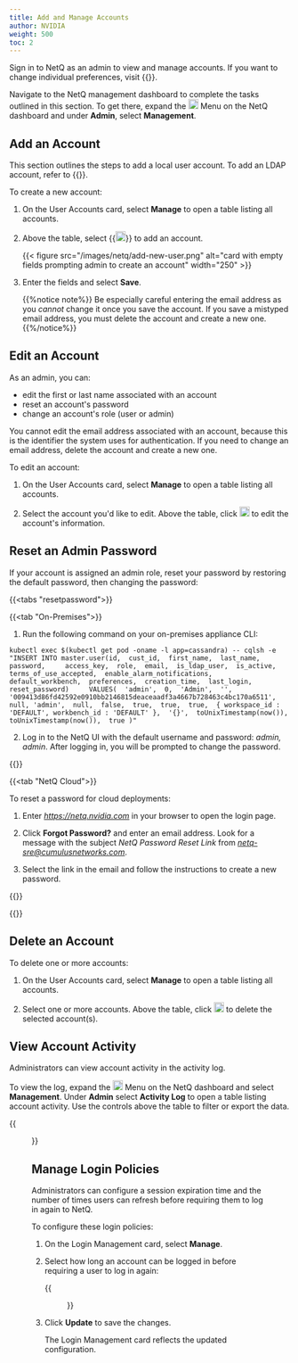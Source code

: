 ```yaml
---
title: Add and Manage Accounts
author: NVIDIA
weight: 500
toc: 2
---
```

Sign in to NetQ as an admin to view and manage accounts. If you want to change individual preferences, visit {{<link title="Set User Preferences" text="Set User Preferences">}}.

Navigate to the NetQ management dashboard to complete the tasks outlined in this section. To get there, expand the <img src="https://icons.cumulusnetworks.com/01-Interface-Essential/03-Menu/navigation-menu.svg" height="18" width="18"/> Menu on the NetQ dashboard and under **Admin**, select **Management**.

## Add an Account

This section outlines the steps to add a local user account. To add an LDAP account, refer to {{<link title="LDAP Authentication" text="LDAP Authentication">}}.

To create a new account:

1. On the User Accounts card, select **Manage** to open a table listing all accounts.

2. Above the table, select {{<img src="https://icons.cumulusnetworks.com/01-Interface-Essential/43-Remove-Add/add-circle.svg" alt="add" height="18" width="18">}} to add an account.

    {{< figure src="/images/netq/add-new-user.png" alt="card with empty fields prompting admin to create an account" width="250" >}}

3. Enter the fields and select **Save**.

    {{%notice note%}}
Be especially careful entering the email address as you *cannot* change it once you save the account. If you save a mistyped email address, you must delete the account and create a new one.
    {{%/notice%}}

## Edit an Account

As an admin, you can:
+ edit the first or last name associated with an account
+ reset an account's password
+ change an account's role (user or admin)

You cannot edit the email address associated with an account, because this is the identifier the system uses for authentication. If you need to change an email address, delete the account and create a new one.

To edit an account:

1. On the User Accounts card, select **Manage** to open a table listing all accounts.

2. Select the account you'd like to edit. Above the table, click <img src="https://icons.cumulusnetworks.com/01-Interface-Essential/22-Edit/pencil-1.svg" alt="edit" height="18" width="18"/> to edit the account's information.

## Reset an Admin Password

If your account is assigned an admin role, reset your password by restoring the default password, then changing the password:

{{<tabs "resetpassword">}}

{{<tab "On-Premises">}}

1. Run the following command on your on-premises appliance CLI:

```
kubectl exec $(kubectl get pod -oname -l app=cassandra) -- cqlsh -e "INSERT INTO master.user(id,  cust_id,  first_name,  last_name,  password,     access_key,  role,  email,  is_ldap_user,  is_active,  terms_of_use_accepted,  enable_alarm_notifications,  default_workbench,  preferences,  creation_time,  last_login,  reset_password)     VALUES(  'admin',  0,  'Admin',  '',  '009413d86fd42592e0910bb2146815deaceaadf3a4667b728463c4bc170a6511',     null, 'admin',  null,  false,  true,  true,  true,  { workspace_id : 'DEFAULT', workbench_id : 'DEFAULT' },  '{}',  toUnixTimestamp(now()),  toUnixTimestamp(now()),  true )"
```

2. Log in to the NetQ UI with the default username and password: *admin, admin*. After logging in, you will be prompted to change the password. 

{{</tab>}}

{{<tab "NetQ Cloud">}}

To reset a password for cloud deployments:

1. Enter *https://netq.nvidia.com* in your browser to open the login page.

2. Click **Forgot Password?** and enter an email address. Look for a message with the subject *NetQ Password Reset Link* from *netq-sre@cumulusnetworks.com*.  

3. Select the link in the email and follow the instructions to create a new password. 

{{</tab>}}

{{</tabs>}}


## Delete an Account

To delete one or more accounts:

1. On the User Accounts card, select **Manage** to open a table listing all accounts.

2. Select one or more accounts. Above the table, click <img src="https://icons.cumulusnetworks.com/01-Interface-Essential/23-Delete/bin-1.svg" alt="delete" height="18" width="18"/> to delete the selected account(s).

## View Account Activity

Administrators can view account activity in the activity log.

To view the log, expand the <img src="https://icons.cumulusnetworks.com/01-Interface-Essential/03-Menu/navigation-menu.svg" alt="menu" height="18" width="18"/> Menu on the NetQ dashboard and select **Management**. Under **Admin** select **Activity Log** to open a table listing account activity. Use the controls above the table to filter or export the data.

{{<figure src="/images/netq/updated-activity-log.png" alt="activity log table" width="900" >}}


## Manage Login Policies

Administrators can configure a session expiration time and the number of times users can refresh before requiring them to log in again to NetQ.

To configure these login policies:

1. On the Login Management card, select **Manage**.

2. Select how long an account can be logged in before requiring a user to log in again:

    {{<figure src="/images/netq/login-management-card.png" alt="" width="450" >}}

3. Click **Update** to save the changes.

    The Login Management card reflects the updated configuration.


